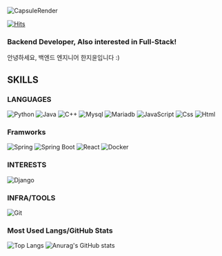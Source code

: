 ![CapsuleRender](https://capsule-render.vercel.app/api?type=waving&height=150&color=gradient&text=Hello,%20World!&fontColor=0D3B66)

[![Hits](https://hits.seeyoufarm.com/api/count/incr/badge.svg?url=https%3A%2F%2Fgithub.com%2Fkoreanpaper%2Fhit-counter&count_bg=%23E5B7F7&title_bg=%23AD86E5&icon=reverbnation.svg&icon_color=%23FFFEFE&title=&edge_flat=true)](https://hits.seeyoufarm.com)

### Backend Developer, Also interested in Full-Stack!
안녕하세요, 백엔드 엔지니어 한지윤입니다 :)

## SKILLS
### LANGUAGES
![Python](https://img.shields.io/badge/PYTHON-3776AB?style=for-the-badge&logo=python&logoColor=white)
![Java](https://img.shields.io/badge/Java-white?style=for-the-badge&logo=openjdk&logoColor=%23000000)
![C++](https://img.shields.io/badge/C%2B%2B-%2300599C?style=for-the-badge&logo=cplusplus)
![Mysql](https://img.shields.io/badge/MYSQL-4479A1?style=for-the-badge&logo=mysql&logoColor=white)
![Mariadb](https://img.shields.io/badge/MARIA%20DB-%23003545?style=for-the-badge&logo=mariadb)
![JavaScript](https://img.shields.io/badge/JAVA%20SCRIPT-%23F7DF1E?style=for-the-badge&logo=javascript&logoColor=white)
![Css](https://img.shields.io/badge/CSS-%231572B6?style=for-the-badge&logo=css3&logoColor=white)
![Html](https://img.shields.io/badge/HTML-%23E34F26?style=for-the-badge&logo=html5&logoColor=white)
<br>
### Framworks
![Spring](https://img.shields.io/badge/SPRING-%236DB33F?style=for-the-badge&logo=spring&logoColor=white)
![Spring Boot](https://img.shields.io/badge/SPRING%20BOOT-%236DB33F?style=for-the-badge&logo=springboot&logoColor=white)
![React](https://img.shields.io/badge/REACT-%2361DAFB?style=for-the-badge&logo=react&logoColor=black)
![Docker](https://img.shields.io/badge/DOCKER-%232496ED?style=for-the-badge&logo=docker&logoColor=white)
<br>
### INTERESTS
![Django](https://img.shields.io/badge/DJANGO-%23092E20?style=for-the-badge&logo=django&logoColor=white)
<br>
### INFRA/TOOLS
![Git](https://img.shields.io/badge/GIT-%23F05032?style=for-the-badge&logo=git&logoColor=white)
<!-- 깃허브,vs코드,이클립스,인텔리제이,웹스톰,슬랙,노션,디비비버,디비그랩, 마리아디비, c,html,mui,tsx,nextjs,jsx,리액트,비트,도커 -->
### Most Used Langs/GitHub Stats
![Top Langs](https://github-readme-stats.vercel.app/api/top-langs/?username=koreanpaper&layout=compact)
![Anurag's GitHub stats](https://github-readme-stats.vercel.app/api?username=koreanpaper&show_icons=true&theme=dracula&hide=stars,issues)

